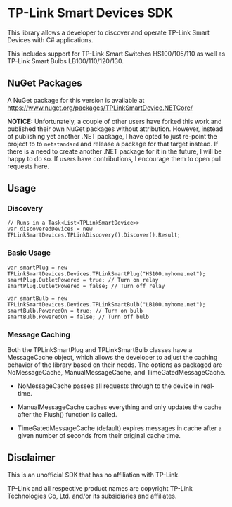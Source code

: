 # TP-Link Smart Devices SDK
This library allows a developer to discover and operate TP-Link Smart Devices with C# applications.

This includes support for TP-Link Smart Switches HS100/105/110 as well as TP-Link Smart Bulbs LB100/110/120/130.

## NuGet Packages
A NuGet package for this version is available at https://www.nuget.org/packages/TPLinkSmartDevice.NETCore/

**NOTICE:** Unfortunately, a couple of other users have forked this work and published their own NuGet packages without attribution. However, instead of publishing yet another .NET package, I have opted to just re-point the project to to `netstandard` and release a package for that target instead. If there is a need to create another .NET package for it in the future, I will be happy to do so. If users have contributions, I encourage them to open pull requests here.

## Usage
### Discovery
	// Runs in a Task<List<TPLinkSmartDevice>>
	var discoveredDevices = new TPLinkSmartDevices.TPLinkDiscovery().Discover().Result;


### Basic Usage
    var smartPlug = new TPLinkSmartDevices.Devices.TPLinkSmartPlug("HS100.myhome.net");
    smartPlug.OutletPowered = true; // Turn on relay
    smartPlug.OutletPowered = false; // Turn off relay

    var smartBulb = new TPLinkSmartDevices.Devices.TPLinkSmartBulb("LB100.myhome.net");
    smartBulb.PoweredOn = true; // Turn on bulb
    smartBulb.PoweredOn = false; // Turn off bulb


### Message Caching
Both the TPLinkSmartPlug and TPLinkSmartBulb classes have a MessageCache object, which allows the developer
to adjust the caching behavior of the library based on their needs. The options as packaged are NoMessageCache,
ManualMessageCache, and TimeGatedMessageCache.

* NoMessageCache passes all requests through to the device in real-time.

* ManualMessageCache caches everything and only updates the cache after the Flush() function is called.

* TimeGatedMessageCache (default) expires messages in cache after a given number of seconds from their original cache time.


## Disclaimer
This is an unofficial SDK that has no affiliation with TP-Link.

TP-Link and all respective product names are copyright TP-Link Technologies Co, Ltd. and/or its subsidiaries and affiliates.
